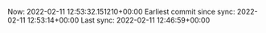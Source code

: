 Now: 2022-02-11 12:53:32.151210+00:00 Earliest commit since sync: 2022-02-11 12:53:14+00:00 Last sync: 2022-02-11 12:46:59+00:00

